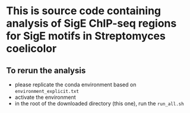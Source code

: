 # This is source code containing analysis of SigE ChIP-seq regions for SigE motifs in Streptomyces coelicolor

## To rerun the analysis 
- please replicate the conda environment based on `environment_explicit.txt`
- activate the environment
- in the root of the downloaded directory (this one), run the `run_all.sh`


